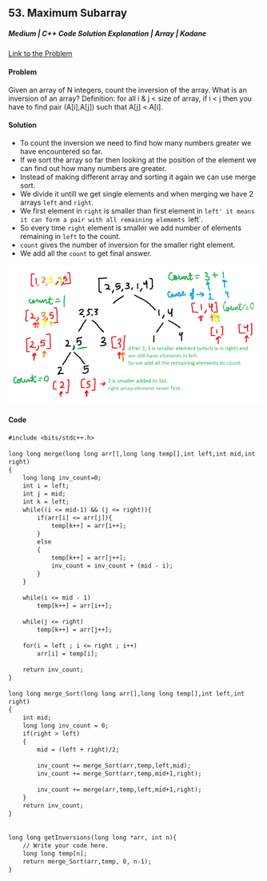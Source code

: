 ## 53. Maximum Subarray

##### Medium | C++ Code Solution Explanation | Array | Kadane

[Link to the Problem](https://www.codingninjas.com/codestudio/problems/count-inversions_615?leftPanelTab=0)

#### Problem

Given an array of N integers, count the inversion of the array.
What is an inversion of an array? Definition: for all i & j < size of array, if i < j then you have to find pair (A[i],A[j]) such that A[j] < A[i].

#### Solution

- To count the inversion we need to find how many numbers greater we have encountered so far.
- If we sort the array so far then looking at the position of the element we can find out how many numbers are greater.
- Instead of making different array and sorting it again we can use merge sort.
- We divide it untill we get single elements and when merging we have 2 arrays `left` and `right`.
- We first element in `right` is smaller than first element in `left' it means it can form a pair with all remaining elememts `left`.
- So every time `right` element is smaller we add number of elements remaining in `left` to the count.
- `count` gives the number of inversion for the smaller right element.
- We add all the `count` to get final answer.

![image](../../Images/coding.png)

#### Code

```
#include <bits/stdc++.h>

long long merge(long long arr[],long long temp[],int left,int mid,int right)
{
    long long inv_count=0;
    int i = left;
    int j = mid;
    int k = left;
    while((i <= mid-1) && (j <= right)){
        if(arr[i] <= arr[j]){
            temp[k++] = arr[i++];
        }
        else
        {
            temp[k++] = arr[j++];
            inv_count = inv_count + (mid - i);
        }
    }

    while(i <= mid - 1)
        temp[k++] = arr[i++];

    while(j <= right)
        temp[k++] = arr[j++];

    for(i = left ; i <= right ; i++)
        arr[i] = temp[i];

    return inv_count;
}

long long merge_Sort(long long arr[],long long temp[],int left,int right)
{
    int mid;
    long long inv_count = 0;
    if(right > left)
    {
        mid = (left + right)/2;

        inv_count += merge_Sort(arr,temp,left,mid);
        inv_count += merge_Sort(arr,temp,mid+1,right);

        inv_count += merge(arr,temp,left,mid+1,right);
    }
    return inv_count;
}


long long getInversions(long long *arr, int n){
    // Write your code here.
    long long temp[n];
    return merge_Sort(arr,temp, 0, n-1);
}
```
